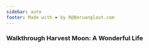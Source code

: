 ```yaml
---
sidebar: auto
footer: Made with ❤️ by R@Beruanglaut.com
---
```

### Walkthrough Harvest Moon: A Wonderful Life